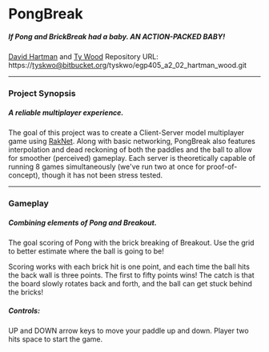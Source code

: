 # PongBreak #
##### If Pong and BrickBreak had a baby. AN ACTION-PACKED BABY! #####

[David Hartman](https://twitter.com/wednesdayscones) and [Ty Wood](http://tyskwo.com)
Repository URL: https://tyskwo@bitbucket.org/tyskwo/egp405_a2_02_hartman_wood.git

* * * 

### Project Synopsis ###
##### A reliable multiplayer experience. #####

The goal of this project was to create a Client-Server model multiplayer game using [RakNet](http://www.jenkinssoftware.com). Along with basic networking, PongBreak also features interpolation and dead reckoning of both the paddles and the ball to allow for smoother (perceived) gameplay. Each server is theoretically capable of running 8 games simultaneously (we've run two at once for proof-of-concept), though it has not been stress tested.

* * *

### Gameplay ###
##### Combining elements of Pong and Breakout. #####

The goal scoring of Pong with the brick breaking of Breakout. Use the grid to better estimate where the ball is going to be!

Scoring works with each brick hit is one point, and each time the ball hits the back wall is three points. The first to fifty points wins! The catch is that the board slowly rotates back and forth, and the ball can get stuck behind the bricks!

##### Controls: #####
UP and DOWN arrow keys to move your paddle up and down. Player two hits space to start the game.